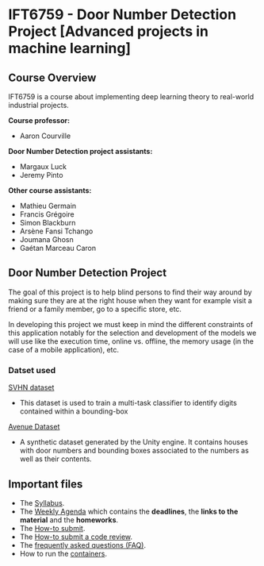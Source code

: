 # IFT6759 - Door Number Detection Project [Advanced projects in machine learning]

## Course Overview
IFT6759 is a course about implementing deep learning theory to real-world industrial projects.

**Course professor:**
* Aaron Courville

**Door Number Detection project assistants:**
* Margaux Luck
* Jeremy Pinto

**Other course assistants:**
* Mathieu Germain
* Francis Grégoire
* Simon Blackburn
* Arsène Fansi Tchango
* Joumana Ghosn
* Gaétan Marceau Caron

## Door Number Detection Project
The goal of this project is to help blind persons to find their way around by making sure they are at the right house when they want for example visit a friend or a family member, go to a specific store, etc.

In developing this project we must keep in mind the different constraints of this application notably for the selection and development of the models we will use like the execution time, online vs. offline, the memory usage (in the case of a mobile application), etc.

### Datset used
[SVHN dataset](https://github.com/mila-iqia/digit-detection/blob/master/project/data/SVHN.md)
* This dataset is used to train a multi-task classifier to identify digits contained within a bounding-box

[Avenue Dataset]()
* A synthetic dataset generated by the Unity engine. It contains houses with door numbers and bounding boxes associated to the numbers as well as their contents.


## Important files
- The [Syllabus](https://github.com/mila-iqia/digit-detection/blob/master/syllabus.md).
- The [Weekly Agenda](https://github.com/mila-iqia/digit-detection/blob/master/agenda.md) which contains the __deadlines__, the __links to the material__ and the __homeworks__.
- The [How-to submit](https://github.com/mila-iqia/digit-detection/blob/master/project/evaluation/guidelines/howto-submit.md).
- The [How-to submit a code review](https://github.com/mila-iqia/digit-detection/blob/master/project/evaluation/guidelines/howto-codereview.md).
- The [frequently asked questions (FAQ)](https://github.com/mila-iqia/digit-detection/blob/master/faq.md).
- How to run the [containers](https://github.com/mila-iqia/digit-detection/tree/master/project/container).
